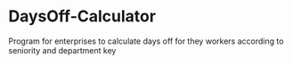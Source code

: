 # DaysOff-Calculator
Program for enterprises to calculate days off for they workers according to seniority and department key
